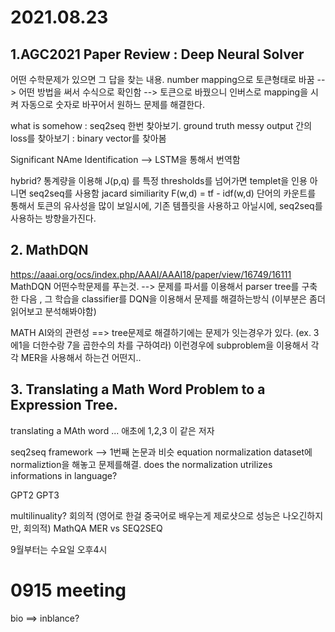 2021.08.23
============
  
## 1.AGC2021 Paper Review : Deep Neural Solver
  
  어떤 수학문제가 있으면 그 답을 찾는 내용. number mapping으로 토큰형태로 바꿈 --> 어떤 방법을 써서 수식으로 확인함 --> 토큰으로 바꿨으니 인버스로 mapping을 시켜 자동으로 숫자로 바꾸어서 원하느 문제를 해결한다.
  
  what is somehow : seq2seq 한번 찾아보기. ground truth messy output 간의 loss를 찾아보기 : binary vector를 찾아봄
  
  Significant NAme Identification --> LSTM을 통해서 번역함 
  
  hybrid? 통계량을 이용해 J(p,q) 를 특정 thresholds를 넘어가면 templet을 인용 아니면 seq2seq를 사용함 jacard similiarity 
  F(w,d) =  tf - idf(w,d) 단어의 카운트를 통해서 토큰의 유사성을 많이 보일시에, 기존 템플릿을 사용하고 아닐시에, seq2seq를 사용하는 방향을가진다.

## 2. MathDQN
  
  https://aaai.org/ocs/index.php/AAAI/AAAI18/paper/view/16749/16111
  MathDQN 
  어떤수학문제를 푸는것. --> 문제를 파서를 이용해서 parser tree를 구축한 다음 , 그 학습을 classifier를 DQN을 이용해서 문제를 해결하는방식 (이부분은 좀더 읽어보고 분석해봐야함)
  
  MATH AI와의 관련성 ==> tree문제로 해결하기에는 문제가 잇는경우가 있다. (ex. 3에1을 더한수랑 7을 곱한수의 차를 구하여라) 이런경우에 subproblem을 이용해서 각각 MER을 사용해서 하는건 어떤지..
  
  
## 3. Translating a Math Word Problem to a Expression Tree.

  
  translating a MAth word ... 
  애초에 1,2,3 이 같은 저자
  
  seq2seq framework --> 1번째 논문과 비슷
  equation normalization
  dataset에 normaliztion을 해놓고 문제를해결.
  does the normalization utrilizes informations in language?
  
  
  GPT2 GPT3 
  
  multilinuality? 회의적 (영어로 한걸 중국어로 배우는게 제로샷으로 성능은 나오긴하지만, 회의적)
  MathQA
  MER vs SEQ2SEQ
  
  
  9월부터는 수요일 오후4시
  
  
  # 0915 meeting
  
  bio ==> inblance?
